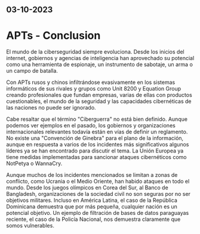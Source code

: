 03-10-2023
---
# APTs - Conclusion

El mundo de la ciberseguridad siempre evoluciona. Desde los inicios del internet, gobiernos y agencias de inteligencia han aprovechado su potencial como una herramienta de espionaje, un instrumento de sabotaje, un arma o un campo de batalla.

Con APTs rusos y chinos infiltrándose evasivamente en los sistemas informáticos de sus rivales y grupos como Unit 8200 y Equation Group creando profesionales que fundan empresas, varias de ellas con productos cuestionables, el mundo de la seguridad y las capacidades cibernéticas de las naciones no puede ser ignorado.

Cabe resaltar que el término "Ciberguerra" no está bien definido. Aunque podemos ver ejemplos en el pasado, los gobiernos y organizaciones internacionales relevantes todavía están en vías de definir un reglamento. No existe una "Convención de Ginebra" para el plano de la información, aunque en respuesta a varios de los incidentes más significativos algunos líderes ya se han encontrado para discutir el tema. La Unión Europea ya tiene medidas implementadas para sancionar ataques cibernéticos como NotPetya o WannaCry.

Aunque muchos de los incidentes mencionados se limitan a zonas de conflicto, como Ucrania o el Medio Oriente, han habido ataques en todo el mundo. Desde los juegos olímpicos en Corea del Sur, al Banco de Bangladesh, organizaciones de la sociedad civil no son seguras por no ser objetivos militares. Incluso en América Latina, el caso de la República Dominicana demuestra que por más pequeña, cualquier nación es un potencial objetivo. Un ejemplo de filtración de bases de datos paraguayas reciente, el caso de la Policía Nacional, nos demuestra claramente que somos vulnerables.